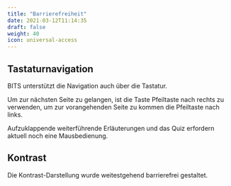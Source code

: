 ```yaml
---
title: "Barrierefreiheit"
date: 2021-03-12T11:14:35
draft: false
weight: 40
icon: universal-access
---
```


## Tastaturnavigation

BITS unterstützt die Navigation auch über die Tastatur.

Um zur nächsten Seite zu gelangen, ist die Taste Pfeiltaste nach rechts zu verwenden, um zur vorangehenden Seite zu kommen die Pfeiltaste nach links.

Aufzuklappende weiterführende Erläuterungen und das Quiz erfordern aktuell noch eine Mausbedienung.

## Kontrast

Die Kontrast-Darstellung wurde weitestgehend barrierefrei gestaltet.
